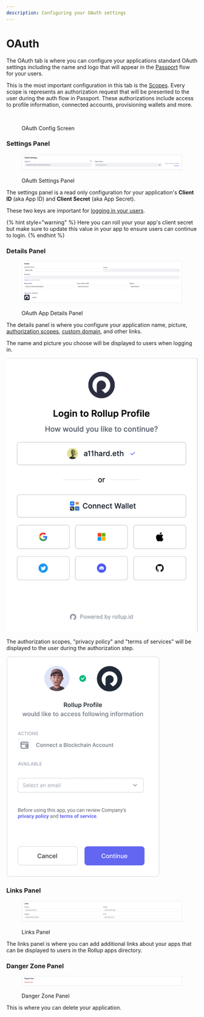 ```yaml
---
description: Configuring your OAuth settings
---
```


# OAuth

The OAuth tab is where you can configure your applications standard OAuth settings including the name and logo that will appear in the [Passport](../passport.md) flow for your users.

This is the most important configuration in this tab is the [Scopes](../../reference/scopes.md). Every scope is represents an authorization request that will be presented to the user during the auth flow in Passport. These authorizations include access to profile information, connected accounts, provisioning wallets and more.

<figure><img src="broken-reference" alt=""><figcaption><p>OAuth Config Screen</p></figcaption></figure>

### Settings Panel

<figure><img src="../../.gitbook/assets/Screenshot 2023-03-20 at 1.01.10 PM.png" alt=""><figcaption><p>OAuth Settings Panel</p></figcaption></figure>

The settings panel is a read only configuration for your application's **Client ID** (aka App ID) and **Client Secret** (aka App Secret).&#x20;

These two keys are important for [logging in your users](../../getting-started/auth-flow.md).&#x20;

{% hint style="warning" %}
Here you can roll your your app's client secret but make sure to update this value in your app to ensure users can continue to login.
{% endhint %}

### Details Panel

<figure><img src="../../.gitbook/assets/image (1).png" alt=""><figcaption><p>OAuth App Details Panel</p></figcaption></figure>

The details panel is where you configure your application name, picture, [authorization scopes](../../reference/scopes.md), [custom domain](custom-domain.md), and other links.

The name and picture you choose will be displayed to users when logging in.&#x20;

<img src="../../.gitbook/assets/image (5).png" alt="" data-size="original">

The authorization scopes, "privacy policy" and "terms of services" will be displayed to the user during the authorization step.

<img src="../../.gitbook/assets/5.png" alt="" data-size="original">

### Links Panel

<figure><img src="../../.gitbook/assets/image (2).png" alt=""><figcaption><p>Links Panel</p></figcaption></figure>

The links panel is where you can add additional links about your apps that can be displayed to users in the Rollup apps directory.

### Danger Zone Panel

<figure><img src="../../.gitbook/assets/image (3).png" alt=""><figcaption><p>Danger Zone Panel</p></figcaption></figure>

This is where you can delete your application.
